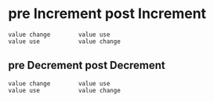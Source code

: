 #  pre Increment     post Increment
    value change        value use 
    value use           value change

##  pre Decrement     post Decrement
    value change        value use 
    value use           value change